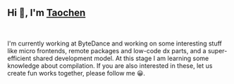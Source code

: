 ## Hi 👋, I'm [Taochen](https://www.zhihu.com/people/chen-tao-2-78)

<br>

I'm currently working at ByteDance and working on some interesting stuff like micro frontends, remote packages and low-code dx parts, and a super-efficient shared development model. At this stage I am learning some knowledge about compilation. If you are also interested in these, let us create fun works together, please follow me 😀.
